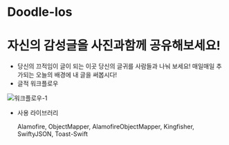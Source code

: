 # Doodle-Ios

# 자신의 감성글을 사진과함께 공유해보세요!
* 당신의 끄적임이 글이 되는 이곳
  당신의 글귀를 사람들과 나눠 보세요!
  매일매일 추가되는 오늘의 배경에 내 글을 써봅시다!
* 글적 워크플로우

![워크플로우-1](/Doodle_iOS/image/워크플로우-1.png)

* 사용 라이브러리 

  Alamofire, ObjectMapper, AlamofireObjectMapper, Kingfisher, SwiftyJSON, Toast-Swift

  
